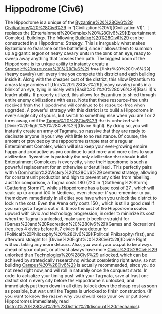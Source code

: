 # Hippodrome (Civ6)

The Hippodrome is a unique of the [Byzantine%20%28Civ6%29](Byzantine) [Civilizations%20%28Civ6%29](civilization) in "[Civilization%20VI](Civilization VI)". It replaces the [Entertainment%20Complex%20%28Civ6%29](Entertainment Complex).
Buildings.
The following [Building%20%28Civ6%29](buildings) can be constructed in a Hippodrome:
Strategy.
This is inarguably what makes Byzantium so fearsome on the battlefield, since it allows them to summon up a gigantic legion of heavy cavalry units in the blink of an eye, ready to sweep away anything that crosses their path. The biggest boon of the Hippodrome is its unique ability to instantly create a [Strategic%20resources%20%28Civ6%29](resource) free [Units%20%28Civ6%29](heavy cavalry) unit every time you complete this district and each building inside it. Along with the cheaper cost of the district, this allow Byzantium to amass large armies of [Units%20%28Civ6%29](heavy cavalry) units in a blink of an eye, tying in nicely with [Basil%20II%20%28Civ6%29](Basil II)'s leader ability. If properly utilized, this allows for Byzantium to shred through entire enemy civilizations with ease. Note that these resource-free units received from the Hippodrome will continue to be resource-free when upgraded. A powerful strategy with this district is to build a Hippodrome in every single city of yours, but switch to something else when you are 1 or 2 turns away, until the [Tagma%20%28Civ6%29](Tagma) that is unlocked with [Divine%20Right%20%28Civ6%29](Divine Right). By doing so, you will instantly create an army of Tagmata, so massive that they are ready to decimate anyone in your way with little to no resistance. Of course, the amount of provided by the Hippodrome is triple that of a regular Entertainment Complex, which will also keep your ever-growing empire happy and productive as you continue to add more and more cities to your civilization. Byzantium is probably the only civilization that should build Entertainment Complexes in every city, since the Hippodrome is such a powerful replacement for an otherwise underutilized . This perfectly pairs with a [Domination%20Victory%20%28Civ6%29](Domination) centered strategy, allowing for constant unit production and high to prevent any cities from rebelling.
Just for comparison, a Tagma costs 180 (220 in "[Gathering%20Storm](Gathering Storm)"), while a Hippodrome has a base cost of 27 , which will scale up to around 100 in Medieval, even cheaper if you remember to put them down immediately in all cities you have when you unlock the district to lock in the cost. Even the Arena only costs 150 , which is still a good deal if you can get a Tagma out of it. Since the cost of the Hippodrome scales upward with civic and technology progression, in order to minimize its cost when the Tagma is unlocked, make sure to beeline straight for [Games%20and%20Recreation%20%28Civ6%29](Games and Recreation) (requires 4 civics before it, 7 civics if you detour for [Political%20Philosophy%20%28Civ6%29](Political Philosophy) first), and afterward straight for [Divine%20Right%20%28Civ6%29](Divine Right) without taking any more detours. Also, you want your output to be always ahead of your output, or at least always have more [Civics%20%28Civ6%29](civics) unlocked than [Technologies%20%28Civ6%29](technologies) unlocked, which can be achieved by strategically researching without completing right away, so not building [Campus%20%28Civ6%29](Campuses) is actually recommended, since you do not need right now, and will roll in naturally once the conquest starts. In order to actualize your timing push with your Tagmata, save at least one district slot in every city before the Hippodrome is unlocked, and immediately put them down in all cities to lock down the cheap cost as soon as possible, but wait until the Tagma is unlocked to finish construction. (If you want to know the reason why you should keep your low or put down Hippodromes immediately, read [District%20%28Civ6%29%23District%20discount%20mechanics](here)).